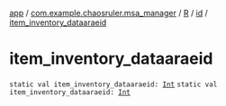 [app](../../../index.md) / [com.example.chaosruler.msa_manager](../../index.md) / [R](../index.md) / [id](index.md) / [item_inventory_dataaraeid](.)

# item_inventory_dataaraeid

`static val item_inventory_dataaraeid: `[`Int`](https://kotlinlang.org/api/latest/jvm/stdlib/kotlin/-int/index.html)
`static val item_inventory_dataaraeid: `[`Int`](https://kotlinlang.org/api/latest/jvm/stdlib/kotlin/-int/index.html)